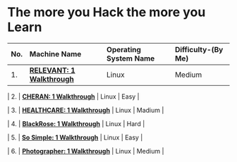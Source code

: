 # The more you Hack the more you Learn</br>

 | No.| Machine Name | Operating System Name | Difficulty-(By Me) |
 |:---|:-------------|:----------------------|:-----------|
 | 1. | [**RELEVANT: 1 Walkthrough**](https://shubham-singh.medium.com/relevant-1-walkthrough-vulnhub-fbf0c490c56c) | Linux | Medium |

 | 2. | [**CHERAN: 1 Walkthrough**](https://shubham-singh.medium.com/cheran-1-walkthrough-vulnhub-2922832eda4b) | Linux | Easy |

 | 3. | [**HEALTHCARE: 1 Walkthrough**](https://shubham-singh.medium.com/healthcare-1-walkthrough-vulnhub-24d9d050dd9c) | Linux | Madium |

 | 4. | [**BlackRose: 1 Walkthrough**](https://shubham-singh.medium.com/blackrose-1-walkthrough-vulnhub-b0517597e15cc) | Linux | Hard |

 | 5. | [**So Simple: 1 Walkthrough**](https://shubham-singh.medium.com/so-simple-1-vulnhub-walkthrough-184cd19cd788) | Linux | Easy |
 
 | 6. | [**Photographer: 1 Walkthrough**](https://shubham-singh.medium.com/photographer-1-vulnhub-walkthrough-e7c1f3a5dde7) | Linux | Medium |

                                                                                           
